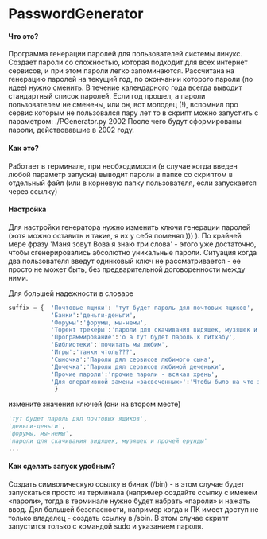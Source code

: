 # PasswordGenerator

#### Что это?

Программа генерации паролей для пользователей системы линукс. Создает пароли со сложностью, которая подходит для всех интернет сервисов, и при этом пароли легко запоминаются. Рассчитана на генерацию паролей на текущий год, по окончании которого пароли (по идее) нужно сменить. В течение календарного года всегда выводит стандартный список паролей.
Если год прошел, а пароли пользователем не сменены, или он, вот молодец (!), вспомнил про сервис которым не пользовался пару лет то в скрипт можно запустить с параметром:
    ./PGenerator.py 2002
После чего будут сформированы пароли, действовавшие в 2002 году.

#### Как это?

Работает в терминале, при необходимости (в случае когда введен любой параметр запуска) выводит пароли в папке со скриптом в отдельный файл (или в корневую папку пользователя, если запускается через ссылку)

#### Настройка

Для настройки генератора нужно изменить ключи генерации паролей (хотя можно оставить и такие, я их у себя поменял ))) ). По крайней мере фразу 'Маня зовут Вова я знаю три слова' - этого уже достаточно, чтобы сгенерировались абсолютно уникальные пароли. Ситуация когда два пользователя введут одинковый ключ не рассматривается - ее просто не может быть, без предварительной договоренности между ними.

Для большей надежности в словаре 

```python
suffix = {  'Почтовые ящики': 'тут будет пароль дял почтовых ящиков', 
            'Банки':'деньги-деньги', 
          	'Форумы':'форумы, мы-немы', 
            'Торент трекеры':'пароли для скачивания видяшек, музяшек и прочей ерунды',
            'Программирование':'о а тут будет пароль к гитхабу',
            'Библиотеки':'почитать мы любим',
            'Игры':'танки чтоль???',
            'Сыночка':'Пароли дял сервисов любимого сына',
            'Дочечка':'Пароли дял сервисов любимой деченьки',
            'Прочие пароли':'прочие пароли - всякая хрень', 
            'Для оперативной замены «засвеченных»':'Чтобы было на что заменить скомпроментированный пароль'
             }
```

измените значения ключей (они на втором месте) 

```python
'тут будет пароль дял почтовых ящиков', 
'деньги-деньги', 
'форумы, мы-немы', 
'пароли для скачивания видяшек, музяшек и прочей ерунды'
...
```

#### Как сделать запуск удобным?

Создать символическую ссылку в бинах (/bin) - в этом случае будет запускаться просто из терминала (например создайте ссылку с именем «пароли», тогда в терминале нужно будет набрать «пароли» и нажать ввод.
Дял большей безопасности, например когда к ПК имеет доступ не только владелец - создать ссылку в /sbin. В этом случае скрипт запустится только с командой sudo и указанием пароля.
